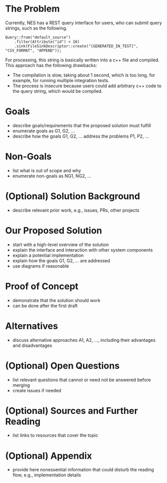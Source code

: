 # The Problem
Currently, NES has a REST query interface for users, who can submit query strings, such as the following.
```
Query::from("default_source")
    .filter(Attribute("id") < 16)
    .sink(FileSinkDescriptor::create("[GENERATED_IN_TEST]", "CSV_FORMAT", "APPEND"));
```

For processing, this string is basically written into a c++ file and compiled.
This approach has the following drawbacks:
- The compilation is slow, taking about 1 second, which is too long, for example, for running multiple integration tests.
- The process is insecure because users could add arbitrary c++ code to the query string, which would be compiled.

# Goals
- describe goals/requirements that the proposed solution must fulfill
- enumerate goals as G1, G2, ...
- describe how the goals G1, G2, ... address the problems P1, P2, ...

# Non-Goals
- list what is out of scope and why
- enumerate non-goals as NG1, NG2, ...

# (Optional) Solution Background
- describe relevant prior work, e.g., issues, PRs, other projects

# Our Proposed Solution
- start with a high-level overview of the solution
- explain the interface and interaction with other system components
- explain a potential implementation
- explain how the goals G1, G2, ... are addressed
- use diagrams if reasonable

# Proof of Concept
- demonstrate that the solution should work
- can be done after the first draft

# Alternatives
- discuss alternative approaches A1, A2, ..., including their advantages and disadvantages

# (Optional) Open Questions
- list relevant questions that cannot or need not be answered before merging
- create issues if needed

# (Optional) Sources and Further Reading
- list links to resources that cover the topic

# (Optional) Appendix
- provide here nonessential information that could disturb the reading flow, e.g., implementation details
